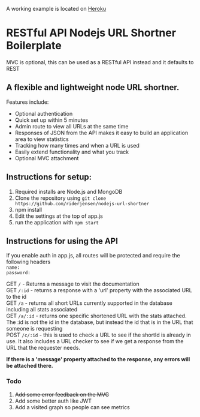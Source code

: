 A working example is located on [Heroku](https://easy-shortner.herokuapp.com)

# RESTful API Nodejs URL Shortner Boilerplate

MVC is optional, this can be used as a RESTful API instead and it defaults to REST

## A flexible and lightweight node URL shortner. 

Features include:

* Optional authentication
* Quick set up within 5 minutes
* Admin route to view all URLs at the same time
* Responses of JSON from the API makes it easy to build an application area to view statistics
* Tracking how many times and when a URL is used
* Easily extend functionality and what you track
* Optional MVC attachment

## Instructions for setup:

1. Required installs are Node.js and MongoDB
2. Clone the repository using `git clone https://github.com/riderjensen/nodejs-url-shortner`
3. npm install
4. Edit the settings at the top of app.js
5. run the application with `npm start`

## Instructions for using the API

If you enable auth in app.js, all routes will be protected and require the following headers
<br />
`name:`
<br />
`password:`

GET `/` - Returns a message to visit the documentation <br />
GET `/:id` - returns a response with a 'url' property with the associated URL to the id <br />
GET `/a` - returns all short URLs currently supported in the database including all stats associated <br />
GET `/a/:id` - returns one specific shortened URL with the stats attached. The :id is not the id in the database, but instead the id that is in the URL that someone is requesting <br />
POST `/c/:id` - this is used to check a URL to see if the shortId is already in use. It also includes a URL checker to see if we get a response from the URL that the requester needs. <br />

<strong>If there is a 'message' property attached to the response, any errors will be attached there.</strong>


### Todo

1. ~~Add some error feedback on the MVC~~
2. Add some better auth like JWT
3. Add a visited graph so people can see metrics